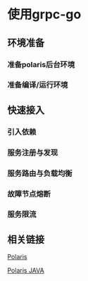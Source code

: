 # 使用grpc-go

## 环境准备

### 准备polaris后台环境

### 准备编译/运行环境

## 快速接入


### 引入依赖


### 服务注册与发现


### 服务路由与负载均衡


### 故障节点熔断


### 服务限流


## 相关链接

[Polaris](https://github.com/polarismesh)

[Polaris JAVA](https://github.com/polarismesh/polaris-java)

